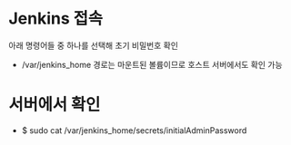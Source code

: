 # Jenkins 접속

아래 명령어들 중 하나를 선택해 초기 비밀번호 확인

- /var/jenkins_home 경로는 마운트된 볼륨이므로 호스트 서버에서도 확인 가능

# 서버에서 확인

- $ sudo cat /var/jenkins_home/secrets/initialAdminPassword

